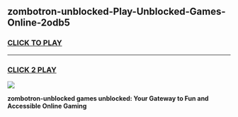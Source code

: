 
## zombotron-unblocked-Play-Unblocked-Games-Online-2odb5
<h3>
<a href="https://premium76.site?title=zombotron-unblocked&ref=25A">CLICK TO PLAY</a></h3>
<hr>

<h3>
<a href="https://premium76.site?title=zombotron-unblocked&ref=25A">CLICK 2 PLAY</a>
  
</h3>

<a href="https://premium76.site?title=zombotron-unblocked&ref=25A"><img src="https://clearcache.store/games.png"></a>


**zombotron-unblocked games unblocked: Your Gateway to Fun and Accessible Online Gaming**
